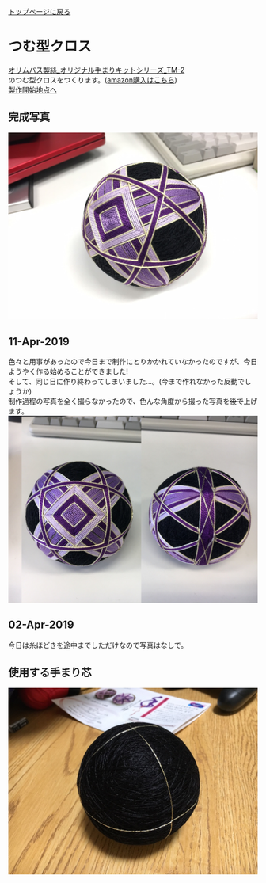 [トップページに戻る](https://github.com/Masaki-Okuyama/Temari-craft/blob/master/README.md#temari-craft)

# つむ型クロス
[オリムパス製絲_オリジナル手まりキットシリーズ_TM-2](https://www.olympus-thread.com/lineup/handicraftkit/threadball/threadballkit/4971451625028.html/)  
のつむ型クロスをつくります。([amazon購入はこちら](https://www.amazon.co.jp/%E3%82%AA%E3%83%AA%E3%83%A0%E3%83%91%E3%82%B9%E8%A3%BD%E7%B5%B2-Olympus-Thred-TM-2-%E3%81%A4%E3%82%80%E5%9E%8B%E3%82%AF%E3%83%AD%E3%82%B9%E3%83%BB%E5%85%AB%E9%87%8D%E8%8F%8A/dp/B002KLLSW6/ref=pd_sbs_0_3/355-9478941-9994110?_encoding=UTF8&pd_rd_i=B002KLLSW6&pd_rd_r=5535e8c8-5533-11e9-b1ec-4195d1721e5d&pd_rd_w=uzkh7&pd_rd_wg=F1IT5&pf_rd_p=ad2ea29d-ea11-483c-9db2-6b5875bb9b73&pf_rd_r=4JDA06A1M78WRNVJTRPK&psc=1&refRID=4JDA06A1M78WRNVJTRPK))  
[製作開始地点へ](#%E4%BD%BF%E7%94%A8%E3%81%99%E3%82%8B%E6%89%8B%E3%81%BE%E3%82%8A%E8%8A%AF)  

## 完成写真  
![5th_after](https://github.com/Masaki-Okuyama/Temari-craft/blob/images/5th_after.jpg)

## 11-Apr-2019
色々と用事があったので今日まで制作にとりかかれていなかったのですが、今日ようやく作る始めることができました!  
そして、同じ日に作り終わってしまいました...。(今まで作れなかった反動でしょうか)  
制作過程の写真を全く撮らなかったので、色んな角度から撮った写真を~~後で~~上げます。
![20190411](https://github.com/Masaki-Okuyama/Temari-craft/blob/images/20190411.jpg)

## 02-Apr-2019
今日は糸ほどきを途中までしただけなので写真はなしで。  

## 使用する手まり芯
![5th_before](https://github.com/Masaki-Okuyama/Temari-craft/blob/images/5th_before.jpg)
